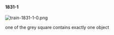 #### 1831-1
![train-1831-1-0.png](https://github.com/lil-lab/nlvr/raw/master/nlvr/train/images/43/train-1831-1-0.png "train-1831-1-0.png")

one of the grey square contains exactly one object